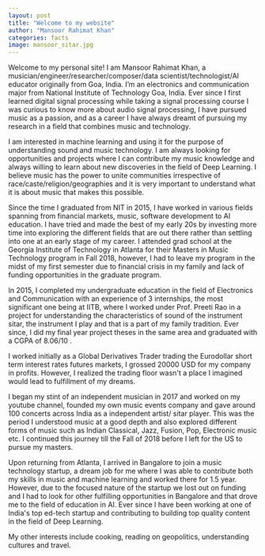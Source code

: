 ```yaml
---
layout: post
title: "Welcome to my website"
author: "Mansoor Rahimat Khan"
categories: facts
image: mansoor_sitar.jpg
---
```


Welcome to my personal site! I am Mansoor Rahimat Khan, a musician/engineer/researcher/composer/data scientist/technologist/AI educator originally from Goa, India. I’m an electronics and communication major from National Institute of Technology Goa, India. Ever since I first learned digital signal processing while taking a signal processing course I was curious to know more about audio signal processing, I have pursued music as a passion, and as a career I have always dreamt of pursuing my research in a field that combines music and technology.

I am interested in machine learning and using it for the purpose of understanding sound and music technology. I am always looking for opportunities and projects where I can contribute my music knowledge and always willing to learn about new discoveries in the field of Deep Learning. I believe music has the power to unite communities irrespective of race/caste/religion/geographies and it is very important to understand what it is about music that makes this possible.

Since the time I graduated from NIT in 2015, I have worked in various fields spanning from financial markets, music, software development to AI education. I have tried and made the best of my early 20s by investing more time into exploring the different fields that are out there rather than settling into one at an early stage of my career. I attended grad school at the Georgia Institute of Technology in Atlanta for their Masters in Music Technology program in Fall 2018, however, I had to leave my program in the midst of my first semester due to financial crisis in my family and lack of funding opportunities in the graduate program.

In 2015, I completed my undergraduate education in the field of Electronics and Communication with an experience of 3 internships, the most significant one being at IITB, where I worked under Prof. Preeti Rao in a project for understanding the characteristics of sound of the instrument sitar, the instrument I play and that is a part of my family tradition. Ever since, I did my final year project theses in the same area and graduated with a CGPA of 8.06/10 .

I worked initially as a Global Derivatives Trader trading the Eurodollar short term interest rates futures markets, I grossed 20000 USD for my company in profits. However, I realized the trading floor wasn't a place I imagined would lead to fulfillment of my dreams. 

I began my stint of an independent musician in 2017 and worked on my youtube channel, founded my own music events company and gave around 100 concerts across India as a independent artist/ sitar player. This was the period I understood music at a good depth and also explored different forms of music such as Indian Classical, Jazz, Fusion, Pop, Electronic music etc. I continued this journey till the Fall of 2018 before I left for the US to pursue my masters. 

Upon returning from Atlanta, I arrived in Bangalore to join a music technology startup, a dream job for me where I was able to contribute both my skills in music and machine learning and worked there for 1.5 year. However, due to the focused nature of the startup we lost out on funding and I had to look for other fulfilling opportunities in Bangalore and that drove me to the field of education in AI. Ever since I have been working at one of India's top ed-tech startup and contributing to building top quality content in the field of Deep Learning.

My other interests include cooking, reading on geopolitics, understanding cultures and travel.

 